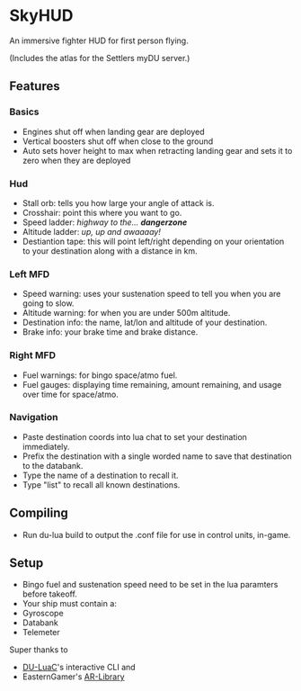 # SkyHUD

An immersive fighter HUD for first person flying.

(Includes the atlas for the Settlers myDU server.)

## Features
### Basics
* Engines shut off when landing gear are deployed
* Vertical boosters shut off when close to the ground
* Auto sets hover height to max when retracting landing gear and sets it to zero when they are deployed
### Hud
* Stall orb: tells you how large your angle of attack is.
* Crosshair: point this where you want to go.
* Speed ladder: *highway to the... **dangerzone***
* Altitude ladder: *up, up and awaaaay!*
* Destiantion tape: this will point left/right depending on your orientation to your destination along with a distance in km.
### Left MFD
* Speed warning: uses your sustenation speed to tell you when you are going to slow.
* Altitude warning: for when you are under 500m altitude.
* Destination info: the name, lat/lon and altitude of your destination.
* Brake info: your brake time and brake distance.
### Right MFD
* Fuel warnings: for bingo space/atmo fuel.
* Fuel gauges: displaying time remaining, amount remaining, and usage over time for space/atmo.
### Navigation
* Paste destination coords into lua chat to set your destination immediately.
* Prefix the destination with a single worded name to save that destination to the databank.
* Type the name of a destination to recall it.
* Type "list" to recall all known destinations.

## Compiling
* Run du-lua build to output the .conf file for use in control units, in-game.

## Setup
* Bingo fuel and sustenation speed need to be set in the lua paramters before takeoff.
* Your ship must contain a:
 * Gyroscope
 * Databank
 * Telemeter

Super thanks to
* [DU-LuaC](https://github.com/wolfe-labs/DU-LuaC)'s interactive CLI
and
* EasternGamer's [AR-Library](https://github.com/EasternGamer/AR-Library)